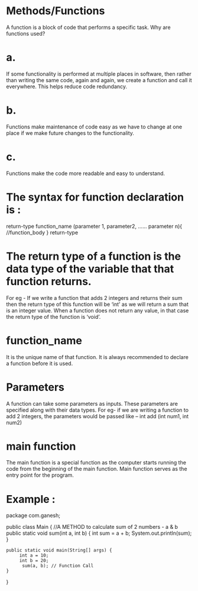 # Methods/Functions 

A function is a block of code that performs a specific task.
Why are functions used?

# a. 
If some functionality is performed at multiple places in software, then rather than writing the same code, again and again, we create a function
and call it everywhere. This helps reduce code redundancy.

# b. 
Functions make maintenance of code easy as we have to change at one place if we make future changes to the functionality.

# c. 
Functions make the code more readable and easy to understand.

# The syntax for function declaration is :
return-type function_name (parameter 1, parameter2, …… parameter n){
//function_body
}
return-type

# The return type of a function is the data type of the variable that that function returns.

For eg - If we write a function that adds 2 integers and returns their sum then the return type of this function will be ‘int’ as we will return a sum that is an integer value.
When a function does not return any value, in that case the return type of the
function is ‘void’.

# function_name

It is the unique name of that function.
It is always recommended to declare a function before it is used.

# Parameters

A function can take some parameters as inputs. These parameters are specified along with their data types.
For eg- if we are writing a function to add 2 integers, the parameters would be passed like – int add (int num1, int num2)

# main function
The main function is a special function as the computer starts running the code from the beginning of the main function. Main function serves as the entry point for the program.

# Example :

package com.ganesh;

public class Main {
    //A METHOD to calculate sum of 2 numbers - a & b
    public static void sum(int a, int b) {
        int sum = a + b;
        System.out.println(sum);
    }

    public static void main(String[] args) {
         int a = 10;
         int b = 20;
          sum(a, b); // Function Call
    }

}
